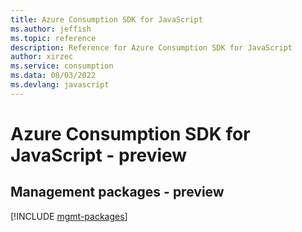 ```yaml
---
title: Azure Consumption SDK for JavaScript
ms.author: jeffish
ms.topic: reference
description: Reference for Azure Consumption SDK for JavaScript
author: xirzec
ms.service: consumption
ms.data: 08/03/2022
ms.devlang: javascript
---
```

# Azure Consumption SDK for JavaScript - preview

## Management packages - preview
[!INCLUDE [mgmt-packages](consumption-mgmt-index.md)]